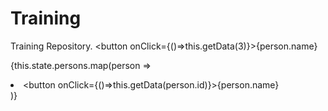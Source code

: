 # Training
Training Repository.
<button onClick={()=>this.getData(3)}>{person.name}</button>

{this.state.persons.map(person => <li key={person.name}  ><button onClick={()=>this.getData(person.id)}>{person.name}</button></li>)}
